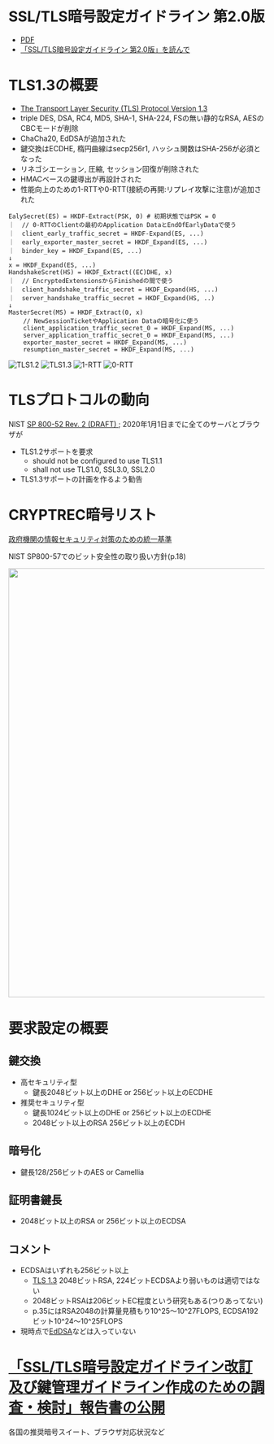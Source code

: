 # SSL/TLS暗号設定ガイドライン 第2.0版

* [PDF](https://www.cryptrec.go.jp/topics/cryptrec_20180508_gl_3001_2.0.html)
* [「SSL/TLS暗号設定ガイドライン 第2.0版」を読んで](https://jovi0608.hatenablog.com/entry/2018/05/09/213703)

# TLS1.3の概要
* [The Transport Layer Security (TLS) Protocol Version 1.3](https://tools.ietf.org/html/draft-ietf-tls-tls13-28)
* triple DES, DSA, RC4, MD5, SHA-1, SHA-224, FSの無い静的なRSA, AESのCBCモードが削除
* ChaCha20, EdDSAが追加された
* 鍵交換はECDHE, 楕円曲線はsecp256r1, ハッシュ関数はSHA-256が必須となった
* リネゴシエーション, 圧縮, セッション回復が削除された
* HMACベースの鍵導出が再設計された
* 性能向上のための1-RTTや0-RTT(接続の再開:リプレイ攻撃に注意)が追加された

```
EalySecret(ES) = HKDF-Extract(PSK, 0) # 初期状態ではPSK = 0
｜  // 0-RTTのClientの最初のApplication DataとEndOfEarlyDataで使う
｜  client_early_traffic_secret = HKDF-Expand(ES, ...)
｜  early_exporter_master_secret = HKDF_Expand(ES, ...)
｜  binder_key = HKDF_Expand(ES, ...)
↓
x = HKDF_Expand(ES, ...)
HandshakeScret(HS) = HKDF_Extract((EC)DHE, x)
｜  // EncryptedExtensionsからFinishedの間で使う
｜  client_handshake_traffic_secret = HKDF_Expand(HS, ...)
｜  server_handshake_traffic_secret = HKDF_Expand(HS, ..)
↓
MasterSecret(MS) = HKDF_Extract(0, x)
    // NewSessionTicketやApplication Dataの暗号化に使う
    client_application_traffic_secret_0 = HKDF_Expand(MS, ...)
    server_application_traffic_secret_0 = HKDF_Expand(MS, ...)
    exporter_master_secret = HKDF_Expand(MS, ...)
    resumption_master_secret = HKDF_Expand(MS, ...)
```

![TLS1.2](img/tls1.2.svg)
![TLS1.3](img/tls1.3.svg)
![1-RTT](img/1-rtt.svg)
![0-RTT](img/0-rtt.svg)

# TLSプロトコルの動向
NIST [SP 800-52 Rev. 2 (DRAFT) ](https://csrc.nist.gov/publications/detail/sp/800-52/rev-2/draft); 2020年1月1日までに全てのサーバとブラウザが
* TLS1.2サポートを要求
    * should not be configured to use TLS1.1
    * shall not use TLS1.0, SSL3.0, SSL2.0
* TLS1.3サポートの計画を作るよう勧告

# CRYPTREC暗号リスト
[政府機関の情報セキュリティ対策のための統一基準](http://www.cryptrec.go.jp/list.html)

NIST SP800-57でのビット安全性の取り扱い方針(p.18)

<img src="img/guideline.png" width="844">

# 要求設定の概要
## 鍵交換
* 高セキュリティ型
    * 鍵長2048ビット以上のDHE or 256ビット以上のECDHE
* 推奨セキュリティ型
    * 鍵長1024ビット以上のDHE or 256ビット以上のECDHE
    * 2048ビット以上のRSA 256ビット以上のECDH
## 暗号化
* 鍵長128/256ビットのAES or Camellia
## 証明書鍵長
* 2048ビット以上のRSA or 256ビット以上のECDSA


## コメント
* ECDSAはいずれも256ビット以上
    * [TLS 1.3](https://tools.ietf.org/html/draft-ietf-tls-tls13-28#appendix-C.2)
    2048ビットRSA, 224ビットECDSAより弱いものは適切ではない
    * 2048ビットRSAは206ビットEC程度という研究もある(つりあってない)
    * p.35にはRSA2048の計算量見積もり10^25～10^27FLOPS, ECDSA192ビット10^24～10^25FLOPS
* 現時点で[EdDSA](https://tools.ietf.org/html/rfc8032)などは入っていない

# [「SSL/TLS暗号設定ガイドライン改訂及び鍵管理ガイドライン作成のための調査・検討」報告書の公開](https://www.ipa.go.jp/security/fy30/reports/crypto_survey/index.html)

各国の推奨暗号スイート、ブラウザ対応状況など
